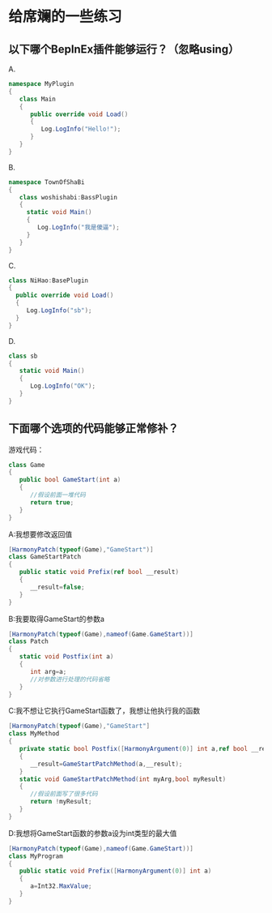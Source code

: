 # 给席斓的一些练习

## 以下哪个BepInEx插件能够运行？（忽略using）
A.
```csharp
namespace MyPlugin
{
   class Main
   {
      public override void Load()
      {
         Log.LogInfo("Hello!");
      }
   }
}
```
B.
```csharp
namespace TownOfShaBi
{
   class woshishabi:BassPlugin
   {
     static void Main()
     {
        Log.LogInfo("我是傻逼");
     }
   }
}
```
C.
```csharp
class NiHao:BasePlugin
{
  public override void Load()
  {
     Log.LogInfo("sb");
  }
}
```
D.
```csharp
class sb
{
   static void Main()
   {
      Log.LogInfo("OK");
   }
}
```

## 下面哪个选项的代码能够正常修补？
游戏代码：
```csharp
class Game
{
   public bool GameStart(int a)
   {
      //假设前面一堆代码
      return true;
   }
}
```

A:我想要修改返回值
```csharp
[HarmonyPatch(typeof(Game),"GameStart")]
class GameStartPatch
{
   public static void Prefix(ref bool __result)
   {
      __result=false;
   }
}
```

B:我要取得GameStart的参数a
```csharp
[HarmonyPatch(typeof(Game),nameof(Game.GameStart))]
class Patch
{
   static void Postfix(int a)
   {
      int arg=a;
      //对参数进行处理的代码省略
   }
}
```

C:我不想让它执行GameStart函数了，我想让他执行我的函数
```csharp
[HarmonyPatch(typeof(Game),"GameStart"]
class MyMethod
{
   private static bool Postfix([HarmonyArgument(0)] int a,ref bool __result)
   {
      __result=GameStartPatchMethod(a,__result);
   }
   static void GameStartPatchMethod(int myArg,bool myResult)
   {
      //假设前面写了很多代码
      return !myResult;
   }
}
```

D:我想将GameStart函数的参数a设为int类型的最大值
```csharp
[HarmonyPatch(typeof(Game),nameof(Game.GameStart))]
class MyProgram
{
   public static void Prefix([HarmonyArgument(0)] int a)
   {
      a=Int32.MaxValue;
   }
}


